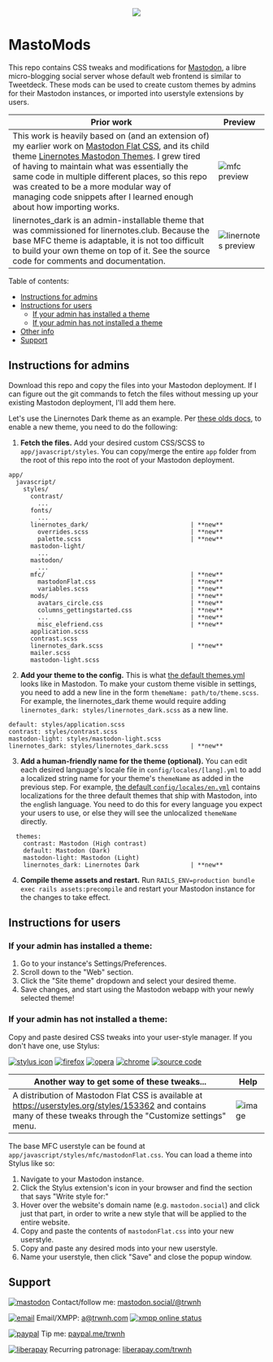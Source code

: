 <p align="center"><img src="https://i.imgur.com/lfe9Emp.png" align="center"></p>

# MastoMods
This repo contains CSS tweaks and modifications for [Mastodon](https://joinmastodon.org), a libre micro-blogging social server whose default web frontend is similar to Tweetdeck. These mods can be used to create custom themes by admins for their Mastodon instances, or imported into userstyle extensions by users.

Prior work | Preview
--- | ---
This work is heavily based on (and an extension of) my earlier work on [Mastodon Flat CSS](https://github.com/trwnh/mastodon-flat-css), and its child theme [Linernotes Mastodon Themes](https://github.com/trwnh/linernotes_mastodon_themes). I grew tired of having to maintain what was essentially the same code in multiple different places, so this repo was created to be a more modular way of managing code snippets after I learned enough about how importing works. | ![mfc preview](https://raw.githubusercontent.com/trwnh/mastodon-flat-css/master/mfc.png)
linernotes_dark is an admin-installable theme that was commissioned for linernotes.club. Because the base MFC theme is adaptable, it is not too difficult to build your own theme on top of it. See the source code for comments and documentation. | ![linernotes preview](https://raw.githubusercontent.com/trwnh/mastomods/master/.PREVIEWS/linernotes_dark.png) 

Table of contents:
- [Instructions for admins](https://github.com/trwnh/mastomods#instructions-for-admins)
- [Instructions for users](https://github.com/trwnh/mastomods#instructions-for-users)
  - [If your admin has installed a theme](https://github.com/trwnh/mastomods#if-your-admin-has-installed-a-theme)
  - [If your admin has not installed a theme](https://github.com/trwnh/mastomods#if-your-admin-has-not-installed-a-theme)
- [Other info](https://github.com/trwnh/mastomods#other-info)
- [Support](https://github.com/trwnh/mastomods#support)

## Instructions for admins
Download this repo and copy the files into your Mastodon deployment. If I can figure out the git commands to fetch the files without messing up your existing Mastodon deployment, I'll add them here.

Let's use the Linernotes Dark theme as an example. Per [these olds docs](https://github.com/tootsuite/documentation/blob/master/Running-Mastodon/Customizing.md), to enable a new theme, you need to do the following:

1. **Fetch the files.** Add your desired custom CSS/SCSS to `app/javascript/styles`. You can copy/merge the entire `app` folder from the root of this repo into the root of your Mastodon deployment.

```
app/
  javascript/
    styles/
      contrast/
        ...
      fonts/
        ...
      linernotes_dark/                            | **new**
        overrides.scss                            | **new**
        palette.scss                              | **new**
      mastodon-light/
        ...
      mastodon/
        ...
      mfc/                                        | **new**
        mastodonFlat.css                          | **new**
        variables.scss                            | **new**
      mods/                                       | **new**
        avatars_circle.css                        | **new**
        columns_gettingstarted.css                | **new**
        ...                                       | **new**
        misc_elefriend.css                        | **new**
      application.scss
      contrast.scss
      linernotes_dark.scss                        | **new**
      mailer.scss
      mastodon-light.scss
```


2. **Add your theme to the config.** This is what [the default themes.yml](https://github.com/tootsuite/mastodon/blob/master/config/themes.yml) looks like in Mastodon. To make your custom theme visible in settings, you need to add a new line in the form `themeName: path/to/theme.scss`. For example, the linernotes_dark theme would require adding `linernotes_dark: styles/linernotes_dark.scss` as a new line. 

```
default: styles/application.scss
contrast: styles/contrast.scss
mastodon-light: styles/mastodon-light.scss
linernotes_dark: styles/linernotes_dark.scss      | **new**
```

3. **Add a human-friendly name for the theme (optional).** You can edit each desired language's locale file in `config/locales/[lang].yml` to add a localized string name for your theme's `themeName` as added in the previous step. For example, [the default `config/locales/en.yml`](https://github.com/tootsuite/mastodon/blob/041ff5fa9a45f7b8d1048a05a35611622b6f5fdb/config/locales/en.yml#L942-L945) contains localizations for the three default themes that ship with Mastodon, into the `en`glish language. You need to do this for every language you expect your users to use, or else they will see the unlocalized `themeName` directly.

```
  themes:
    contrast: Mastodon (High contrast)
    default: Mastodon (Dark)
    mastodon-light: Mastodon (Light)
    linernotes_dark: Linernotes Dark              | **new**
```

4. **Compile theme assets and restart.** Run `RAILS_ENV=production bundle exec rails assets:precompile` and restart your Mastodon instance for the changes to take effect.

## Instructions for users

### If your admin has installed a theme:
1. Go to your instance's Settings/Preferences.
2. Scroll down to the "Web" section.
3. Click the "Site theme" dropdown and select your desired theme.
4. Save changes, and start using the Mastodon webapp with your newly selected theme!

### If your admin has not installed a theme:

Copy and paste desired CSS tweaks into your user-style manager. If you don't have one, use Stylus:

[![stylus icon](https://addons.cdn.mozilla.net/user-media/addon_icons/814/814814-64.png)](https://add0n.com/stylus.html)
[![firefox](https://static.filehorse.com/icons-mac/browsers-and-plugins/firefox-icon-32.png)](https://addons.mozilla.org/en-US/firefox/addon/styl-us/)
[![opera](https://static.filehorse.com/icons-mac/browsers-and-plugins/opera-icon-32.png)](https://addons.opera.com/en/extensions/details/stylus/)
[![chrome](https://static.filehorse.com/icons/browsers-and-plugins/google-chrome-icon-32.png)](https://chrome.google.com/webstore/detail/stylus/clngdbkpkpeebahjckkjfobafhncgmne)
[![source code](https://github.githubassets.com/favicon.ico)](https://github.com/openstyles/stylus/)

Another way to get some of these tweaks... | Help
--- | ---
A distribution of Mastodon Flat CSS is available at https://userstyles.org/styles/153362 and contains many of these tweaks through the "Customize settings" menu. | ![image](https://i.imgur.com/5FpYwlQ.png)

The base MFC userstyle can be found at `app/javascript/styles/mfc/mastodonFlat.css`. You can load a theme into Stylus like so:

1. Navigate to your Mastodon instance.
2. Click the Stylus extension's icon in your browser and find the section that says "Write style for:"
3. Hover over the website's domain name (e.g. `mastodon.social`) and click just that part, in order to write a new style that will be applied to the entire website.
4. Copy and paste the contents of `mastodonFlat.css` into your new userstyle.
5. Copy and paste any desired mods into your new userstyle.
6. Name your userstyle, then click "Save" and close the popup window.

## Support
[![mastodon](https://i.imgur.com/ahOT5QI.png)](https://mastodon.social/@trwnh) Contact/follow me: [mastodon.social/@trwnh](https://mastodon.social/@trwnh)

[![email](https://cdn0.iconfinder.com/data/icons/woocons1/Mail.png)](mailto:a@trwnh.com) Email/XMPP: a@trwnh.com
[![xmpp online status](http://trwnh.com:5280/status_alt/a)](xmpp:a@trwnh.com)

[![paypal](https://encrypted-tbn0.gstatic.com/images?q=tbn:ANd9GcRGOZY1FoaRFdYzeDvRKK3aFHmPnFYMmgd8K3UuZhab-exTZfCc4g)](https://paypal.me/trwnh) Tip me: [paypal.me/trwnh](https://paypal.me/trwnh)

[![liberapay](https://i.imgur.com/B8RZn2y.png)](https://liberapay.com/trwnh) Recurring patronage: [liberapay.com/trwnh](https://liberapay.com/trwnh)
